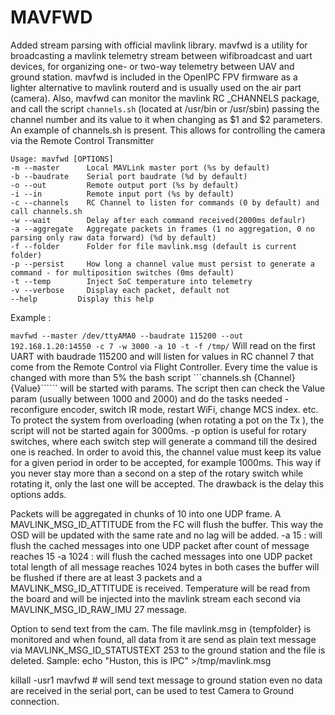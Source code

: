  # MAVFWD
Added stream parsing with official mavlink library.
mavfwd is a utility for broadcasting a mavlink telemetry stream between wifibroadcast and uart devices, for organizing one- or two-way telemetry between UAV and ground station. mavfwd is included in the OpenIPC FPV firmware as a lighter alternative to mavlink routerd and is usually used on the air part (camera).
Also, mavfwd can monitor the mavlink RC _CHANNELS package, and call the script `channels.sh` (located at /usr/bin or /usr/sbin) passing the channel number and its value to it when changing as $1 and $2 parameters. An example of channels.sh is present.
This allows for controlling the camera via the Remote Control Transmitter
```
Usage: mavfwd [OPTIONS]
-m --master      Local MAVLink master port (%s by default)
-b --baudrate    Serial port baudrate (%d by default)
-o --out         Remote output port (%s by default)
-i --in          Remote input port (%s by default)
-c --channels    RC Channel to listen for commands (0 by default) and call channels.sh
-w --wait        Delay after each command received(2000ms defaulr)
-a --aggregate   Aggregate packets in frames (1 no aggregation, 0 no parsing only raw data forward) (%d by default) 
-f --folder      Folder for file mavlink.msg (default is current folder)
-p --persist     How long a channel value must persist to generate a command - for multiposition switches (0ms default)
-t --temp        Inject SoC temperature into telemetry
-v --verbose     Display each packet, default not       
--help         Display this help
```
Example :

```mavfwd --master /dev/ttyAMA0 --baudrate 115200 --out 192.168.1.20:14550 -c 7 -w 3000 -a 10 -t -f /tmp/```
Will read on the first UART with baudrade 115200 and will listen for values in RC channel 7 that come from the Remote Control via Flight Controller.
Every time the value is changed with more than 5% the bash script ```channels.sh {Channel} {Value}`````` will be started with params.
The script then can check the Value param (usually between 1000 and 2000) and do the tasks needed - reconfigure encoder, switch IR mode, restart WiFi, change MCS index. etc.
To protect the system from overloading (when rotating a pot on the Tx ), the script will not be started again for 3000ms.
-p option is useful for rotary switches, where each switch step will generate a command till the desired one is reached. In order to avoid this, the channel value must keep its value for a given period in order to be accepted, for example 1000ms. This way if you never stay more than a second on a step of the rotary switch while rotating it, only the last one will be accepted. The drawback is the delay this options adds.

Packets will be aggregated in chunks of 10 into one UDP frame. A MAVLINK_MSG_ID_ATTITUDE from the FC will flush the buffer. 
This way the OSD will be updated with the same rate and no lag will be added.
 -a 15 : will flush the cached messages into one UDP packet after count of message reaches 15
 -a 1024 : will flush the cached messages into one UDP packet total length of all message reaches 1024 bytes
in both cases the buffer will be flushed if there are at least 3 packets and a MAVLINK_MSG_ID_ATTITUDE is received.
Temperature will be read from the board and will be injected into the mavlink stream each second via MAVLINK_MSG_ID_RAW_IMU 27 message.

Option to send text from the cam. The file mavlink.msg in {tempfolder} is monitored and when found, all data from it are send as plain text message via   MAVLINK_MSG_ID_STATUSTEXT 253 to the ground station and the file is deleted.
Sample:
echo "Huston, this is IPC" >/tmp/mavlink.msg

killall -usr1 mavfwd   # will send text message to ground station even no data are received in the serial port, can be used to test Camera to Ground connection.



